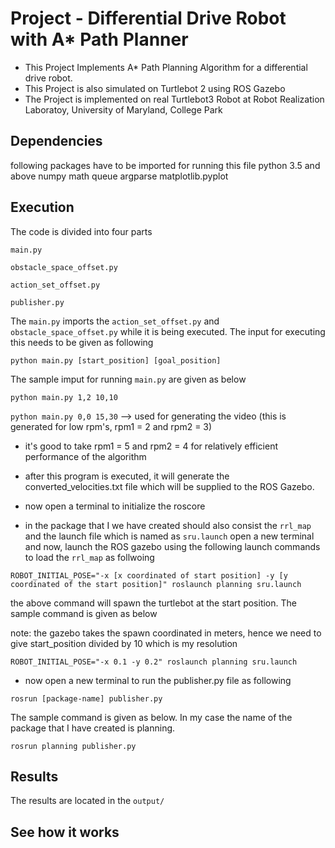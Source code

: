 # Project - Differential Drive Robot with A* Path Planner

* This Project Implements A* Path Planning Algorithm for a differential drive robot.
* This Project is also simulated on Turtlebot 2 using ROS Gazebo
* The Project is implemented on real Turtlebot3 Robot at Robot Realization Laboratoy, University of Maryland, College Park

## Dependencies
following packages have to be imported for running this file 
python 3.5 and above
numpy
math
queue
argparse
matplotlib.pyplot

## Execution
The code is divided into four parts

`main.py`

`obstacle_space_offset.py`

`action_set_offset.py`

`publisher.py`

The `main.py` imports the `action_set_offset.py` and `obstacle_space_offset.py` while it is being executed. The input for executing this needs to be given as following

`python main.py [start_position] [goal_position]`

The sample imput for running `main.py` are given as below 

`python main.py 1,2 10,10`

`python main.py 0,0 15,30`  --> used for generating the video (this is generated for low rpm's, rpm1 = 2 and rpm2 = 3)

* it's good to take rpm1 = 5 and rpm2 = 4 for relatively efficient performance of the algorithm 
* after this program is executed, it will generate the converted_velocities.txt file which will be supplied to the ROS Gazebo.

* now open a terminal to initialize the roscore

* in the package that I we have created should also consist the `rrl_map` and the launch file which is named as `sru.launch`
open a new terminal and now, launch the ROS gazebo using the following launch commands to load the `rrl_map` as follwoing 


`ROBOT_INITIAL_POSE="-x [x coordinated of start position] -y [y coordinated of the start position]" roslaunch planning sru.launch`

the above command will spawn the turtlebot at the start position. The sample command is given as below 

note: the gazebo takes the spawn coordinated in meters, hence we need to give start_position divided by 10 which is my resolution

`ROBOT_INITIAL_POSE="-x 0.1 -y 0.2" roslaunch planning sru.launch`

* now open a new terminal to run the publisher.py file as following 

`rosrun [package-name] publisher.py`

The sample command is given as below. In my case the name of the package that I have created is planning. 

`rosrun planning publisher.py`

## Results
The results are located in the `output/`

## See how it works


